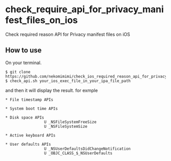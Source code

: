 # check_require_api_for_privacy_manifest_files_on_ios
Check required reason API for Privacy manifest files on iOS

## How to use
On your terminal.
```
$ git clone https://github.com/nekomimimi/check_ios_required_reason_api_for_privacy_manifest.git
$ check_api.sh your_ios_exec_file_in_your_ipa_file_path
```

and then it will display the result.
for exmple

```
* File timestamp APIs

* System boot time APIs

* Disk space APIs
                 U _NSFileSystemFreeSize
                 U _NSFileSystemSize

* Active keyboard APIs

* User defaults APIs
                 U _NSUserDefaultsDidChangeNotification
                 U _OBJC_CLASS_$_NSUserDefaults
```

